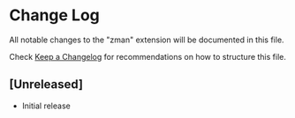 # Change Log

All notable changes to the "zman" extension will be documented in this file.

Check [Keep a Changelog](http://keepachangelog.com/) for recommendations on how to structure this file.

## [Unreleased]

- Initial release
